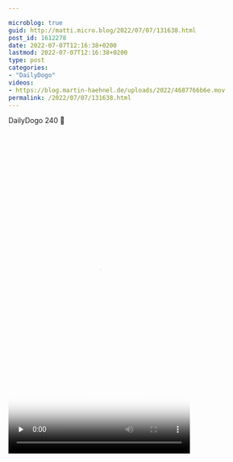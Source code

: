 ```yaml
---

microblog: true
guid: http://matti.micro.blog/2022/07/07/131638.html
post_id: 1612278
date: 2022-07-07T12:16:38+0200
lastmod: 2022-07-07T12:16:38+0200
type: post
categories:
- "DailyDogo"
videos:
- https://blog.martin-haehnel.de/uploads/2022/4687766b6e.mov
permalink: /2022/07/07/131638.html
---
```

DailyDogo 240 🐶

<video controls="controls" playsinline="playsinline" src="https://blog.martin-haehnel.de/uploads/2022/4687766b6e.mov" width="360" height="640" poster="https://blog.martin-haehnel.de/uploads/2022/d5a37d71ac.png" preload="none"></video>
